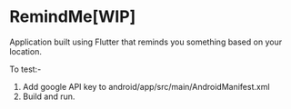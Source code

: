 # RemindMe[WIP]
Application built using Flutter that reminds you something based on your location.

To test:-
1. Add google API key to android/app/src/main/AndroidManifest.xml
2. Build and run.
